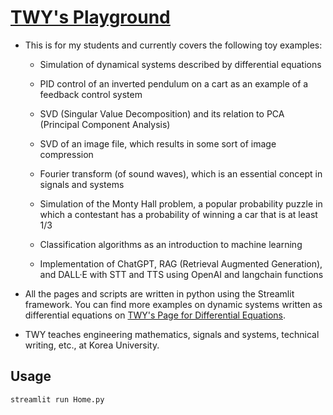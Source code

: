 # [TWY's Playground](https://twy-playground.streamlit.app/)

* This is for my students and currently covers the following
  toy examples:
  
  - Simulation of dynamical systems described by differential equations

  - PID control of an inverted pendulum on a cart as an example of
    a feedback control system

  - SVD (Singular Value Decomposition) and its relation
    to PCA (Principal Component Analysis)

  - SVD of an image file, which results in some sort of image
    compression

  - Fourier transform (of sound waves), which is an essential
    concept in signals and systems

  - Simulation of the Monty Hall problem, a popular probability puzzle
    in which a contestant has a probability of winning a car that is
    at least 1/3

  - Classification algorithms as an introduction to machine learning

  - Implementation of ChatGPT, RAG (Retrieval Augmented Generation),
    and DALL·E with STT and TTS using OpenAI and langchain functions


* All the pages and scripts are written in python using the
  Streamlit framework. You can find more examples on dynamic
  systems written as differential equations on
  [TWY's Page for Differential Equations](https://diff-eqn.streamlit.app/).


* TWY teaches engineering mathematics, signals and systems,
  technical writing, etc., at Korea University.

## Usage
```python
streamlit run Home.py
```
